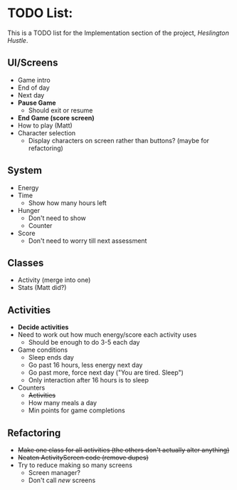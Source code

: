 # TODO List:
This is a TODO list for the Implementation section of the project, _Heslington Hustle_.
## UI/Screens
  - Game intro
  - End of day
  - Next day
  - **Pause Game**
    - Should exit or resume
  - **End Game (score screen)**
  - How to play (Matt)
  - Character selection
    - Display characters on screen rather than buttons? (maybe for refactoring)
## System
  - Energy
  - Time
    - Show how many hours left
  - Hunger
    - Don't need to show
    - Counter
- Score
  - Don't need to worry till next assessment
## Classes
- Activity (merge into one)
- Stats (Matt did?)

## Activities
- **Decide activities**
- Need to work out how much energy/score each activity uses
  - Should be enough to do 3-5 each day
- Game conditions
  - Sleep ends day
  - Go past 16 hours, less energy next day
  - Go past more, force next day ("You are tired. Sleep")
  - Only interaction after 16 hours is to sleep
- Counters
  - ~~Activities~~
  - How many meals a day
  - Min points for game completions
## Refactoring
- ~~Make one class for all activities (the others don't actually alter anything)~~
- ~~Neaten ActivityScreen code (remove dupes)~~
- Try to reduce making so many screens
  - Screen manager?
  - Don't call _new_ screens